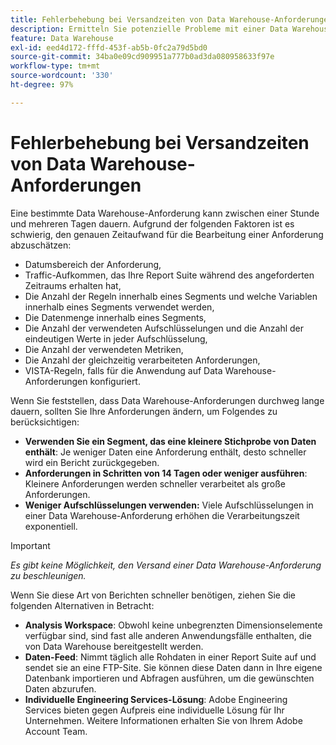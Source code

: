 ```yaml
---
title: Fehlerbehebung bei Versandzeiten von Data Warehouse-Anforderungen
description: Ermitteln Sie potenzielle Probleme mit einer Data Warehouse-Anforderung, die die Versandzeiten verlängern können.
feature: Data Warehouse
exl-id: eed4d172-fffd-453f-ab5b-0fc2a79d5bd0
source-git-commit: 34ba0e09cd909951a777b0ad3da080958633f97e
workflow-type: tm+mt
source-wordcount: '330'
ht-degree: 97%

---
```


# Fehlerbehebung bei Versandzeiten von Data Warehouse-Anforderungen

Eine bestimmte Data Warehouse-Anforderung kann zwischen einer Stunde und mehreren Tagen dauern. Aufgrund der folgenden Faktoren ist es schwierig, den genauen Zeitaufwand für die Bearbeitung einer Anforderung abzuschätzen:

* Datumsbereich der Anforderung,
* Traffic-Aufkommen, das Ihre Report Suite während des angeforderten Zeitraums erhalten hat,
* Die Anzahl der Regeln innerhalb eines Segments und welche Variablen innerhalb eines Segments verwendet werden,
* Die Datenmenge innerhalb eines Segments,
* Die Anzahl der verwendeten Aufschlüsselungen und die Anzahl der eindeutigen Werte in jeder Aufschlüsselung,
* Die Anzahl der verwendeten Metriken,
* Die Anzahl der gleichzeitig verarbeiteten Anforderungen,
* VISTA-Regeln, falls für die Anwendung auf Data Warehouse-Anforderungen konfiguriert.

Wenn Sie feststellen, dass Data Warehouse-Anforderungen durchweg lange dauern, sollten Sie Ihre Anforderungen ändern, um Folgendes zu berücksichtigen:

* **Verwenden Sie ein Segment, das eine kleinere Stichprobe von Daten enthält**: Je weniger Daten eine Anforderung enthält, desto schneller wird ein Bericht zurückgegeben.
* **Anforderungen in Schritten von 14 Tagen oder weniger ausführen**: Kleinere Anforderungen werden schneller verarbeitet als große Anforderungen.
* **Weniger Aufschlüsselungen verwenden:** Viele Aufschlüsselungen in einer Data Warehouse-Anforderung erhöhen die Verarbeitungszeit exponentiell.

>[!IMPORTANT]
>
> *Es gibt keine Möglichkeit, den Versand einer Data Warehouse-Anforderung zu beschleunigen.*

Wenn Sie diese Art von Berichten schneller benötigen, ziehen Sie die folgenden Alternativen in Betracht:

* **Analysis Workspace**: Obwohl keine unbegrenzten Dimensionselemente verfügbar sind, sind fast alle anderen Anwendungsfälle enthalten, die von Data Warehouse bereitgestellt werden.
* **Daten-Feed**: Nimmt täglich alle Rohdaten in einer Report Suite auf und sendet sie an eine FTP-Site. Sie können diese Daten dann in Ihre eigene Datenbank importieren und Abfragen ausführen, um die gewünschten Daten abzurufen.
* **Individuelle Engineering Services-Lösung**: Adobe Engineering Services bieten gegen Aufpreis eine individuelle Lösung für Ihr Unternehmen. Weitere Informationen erhalten Sie von Ihrem Adobe Account Team.
